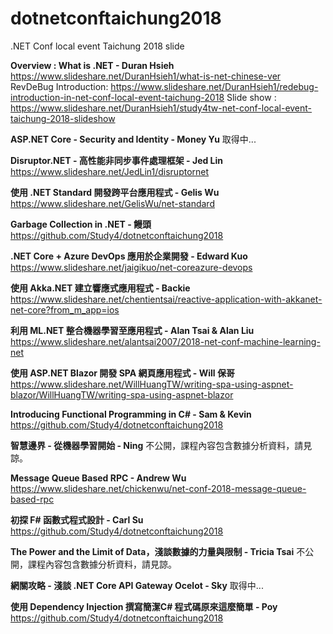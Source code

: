 # dotnetconftaichung2018
.NET Conf local event Taichung 2018 slide 


**Overview : What is .NET - Duran Hsieh**
https://www.slideshare.net/DuranHsieh1/what-is-net-chinese-ver
RevDeBug Introduction: https://www.slideshare.net/DuranHsieh1/redebug-introduction-in-net-conf-local-event-taichung-2018
Slide show : https://www.slideshare.net/DuranHsieh1/study4tw-net-conf-local-event-taichung-2018-slideshow


**ASP.NET Core - Security and Identity - Money Yu**
取得中...


**Disruptor.NET - 高性能非同步事件處理框架 - Jed Lin**
https://www.slideshare.net/JedLin1/disruptornet


**使用 .NET Standard 開發跨平台應用程式 - Gelis Wu**
https://www.slideshare.net/GelisWu/net-standard


**Garbage Collection in .NET - 饅頭**
https://github.com/Study4/dotnetconftaichung2018


**.NET Core + Azure DevOps 應用於企業開發 - Edward Kuo**
https://www.slideshare.net/jaigikuo/net-coreazure-devops


**使用 Akka.NET 建立響應式應用程式 - Backie**
https://www.slideshare.net/chentientsai/reactive-application-with-akkanet-net-core?from_m_app=ios


**利用 ML.NET 整合機器學習至應用程式 - Alan Tsai & Alan Liu**
https://www.slideshare.net/alantsai2007/2018-net-conf-machine-learning-net


**使用 ASP.NET Blazor 開發 SPA 網頁應用程式 - Will 保哥**
https://www.slideshare.net/WillHuangTW/writing-spa-using-aspnet-blazor/WillHuangTW/writing-spa-using-aspnet-blazor


**Introducing Functional Programming in C# - Sam & Kevin**
https://github.com/Study4/dotnetconftaichung2018


**智慧邊界 - 從機器學習開始 - Ning**
不公開，課程內容包含數據分析資料，請見諒。


**Message Queue Based RPC - Andrew Wu**
https://www.slideshare.net/chickenwu/net-conf-2018-message-queue-based-rpc


**初探 F# 函數式程式設計 - Carl Su**
https://github.com/Study4/dotnetconftaichung2018


**The Power and the Limit of Data，淺談數據的力量與限制 - Tricia Tsai**
不公開，課程內容包含數據分析資料，請見諒。


**網關攻略 - 淺談 .NET Core API Gateway Ocelot - Sky**
取得中... 


**使用 Dependency Injection 撰寫簡潔C# 程式碼原來這麼簡單 - Poy**
https://github.com/Study4/dotnetconftaichung2018